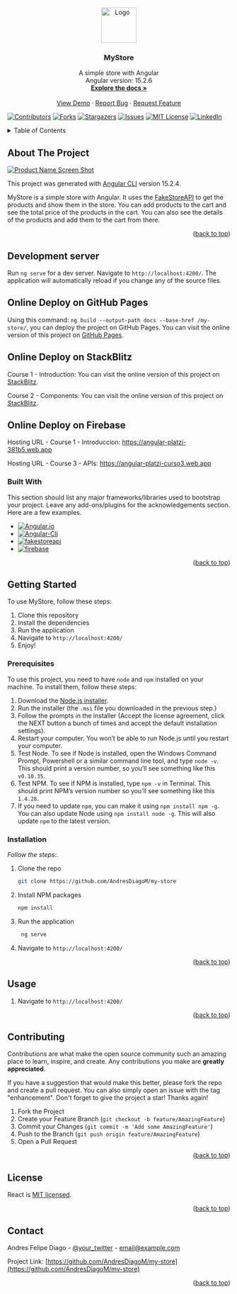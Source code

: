 <!-- Improved compatibility of back to top link: See: https://github.com/othneildrew/Best-README-Template/pull/73 -->
<a name="readme-top"></a>
<!--
*** Thanks for checking out the Best-README-Template. If you have a suggestion
*** that would make this better, please fork the repo and create a pull request
*** or simply open an issue with the tag "enhancement".
*** Don't forget to give the project a star!
*** Thanks again! Now go create something AMAZING! :D
-->

<!-- PROJECT LOGO -->
<br />
<div align="center">
  <a href="https://github.com/AndresDiagoM/my-store">
    <img src="https://raw.githubusercontent.com/angular/angular/main/aio/src/assets/images/logos/angular/angular.png" alt="Logo" width="80" height="80">
  </a>

  <h3 align="center">MyStore</h3>

  <p align="center">
    A simple store with Angular
    <br />
    Angular version: 15.2.6 
    <br />
    <a href=""><strong>Explore the docs »</strong></a>
    <br />
    <br />
    <a href="https://andresdiagom.github.io/my-store/">View Demo</a>
    ·
    <a href="">Report Bug</a>
    ·
    <a href="">Request Feature</a>
  </p>
</div>


<!-- PROJECT SHIELDS -->
<!--
*** I'm using markdown "reference style" links for readability.
*** Reference links are enclosed in brackets [ ] instead of parentheses ( ).
*** See the bottom of this document for the declaration of the reference variables
*** for contributors-url, forks-url, etc. This is an optional, concise syntax you may use.
*** https://www.markdownguide.org/basic-syntax/#reference-style-links
-->
[![Contributors][contributors-shield]][contributors-url]
[![Forks][forks-shield]][forks-url]
[![Stargazers][stars-shield]][stars-url]
[![Issues][issues-shield]][issues-url]
[![MIT License][license-shield]][license-url]
[![LinkedIn][linkedin-shield]][linkedin-url]



<!-- TABLE OF CONTENTS -->
<details>
  <summary>Table of Contents</summary>
  <ol>
    <li>
      <a href="#about-the-project">About The Project</a>
      <ul>
        <li><a href="#built-with">Built With</a></li>
      </ul>
    </li>
    <li>
      <a href="#getting-started">Getting Started</a>
      <ul>
        <li><a href="#prerequisites">Prerequisites</a></li>
        <li><a href="#installation">Installation</a></li>
      </ul>
    </li>
    <li><a href="#usage">Usage</a></li>
    <li><a href="#roadmap">Roadmap</a></li>
    <li><a href="#contributing">Contributing</a></li>
    <li><a href="#license">License</a></li>
    <li><a href="#contact">Contact</a></li>
    <li><a href="#acknowledgments">Acknowledgments</a></li>
  </ol>
</details>



<!-- ABOUT THE PROJECT -->
## About The Project

[![Product Name Screen Shot][product-screenshot]](https://github.com/AndresDiagoM/my-store)

This project was generated with [Angular CLI](https://github.com/angular/angular-cli) version 15.2.4.

MyStore is a simple store with Angular. It uses the [FakeStoreAPI](https://fakestoreapi.com/) to get the products and show them in the store. You can add products to the cart and see the total price of the products in the cart. You can also see the details of the products and add them to the cart from there.

<p align="right">(<a href="#readme-top">back to top</a>)</p>

## Development server

Run `ng serve` for a dev server. Navigate to `http://localhost:4200/`. The application will automatically reload if you change any of the source files.

## Online Deploy on GitHub Pages

Using this command: `ng build --output-path docs --base-href /my-store/`, you can deploy the project on GitHub Pages. You can visit the online version of this project on [GitHub Pages](https://andresdiagom.github.io/my-store/).

## Online Deploy on StackBlitz

Course 1 - Introduction: You can visit the online version of this project on [StackBlitz](https://angular-har1w6.stackblitz.io).

Course 2 - Components: You can visit the online version of this project on [StackBlitz](https://angular-har1w6.stackblitz.io).


## Online Deploy on Firebase

Hosting URL - Course 1 - Introduccion: https://angular-platzi-381b5.web.app

Hosting URL - Course 3 - APIs: https://angular-platzi-curso3.web.app

### Built With

This section should list any major frameworks/libraries used to bootstrap your project. Leave any add-ons/plugins for the acknowledgements section. Here are a few examples.

* [![Angular.io][Angular.io]][Angular-url]
* [![Angular-Cli][Angular-Cli]][Angular-Cli-url]
* [![fakestoreapi][fakestoreapi]][fakestoreapi.com]
* [![firebase][firebase]][firebase-url]

<p align="right">(<a href="#readme-top">back to top</a>)</p>



<!-- GETTING STARTED -->
## Getting Started

To use MyStore, follow these steps:

1. Clone this repository
2. Install the dependencies
3. Run the application
4. Navigate to `http://localhost:4200/`
5. Enjoy!

### Prerequisites

To use this project, you need to have `node` and `npm` installed on your machine. To install them, follow these steps:

1. Download the [Node.js installer](https://nodejs.org/en/download/).
2. Run the installer (the `.msi` file you downloaded in the previous step.)
3. Follow the prompts in the installer (Accept the license agreement, click the NEXT button a bunch of times and accept the default installation settings).
4. Restart your computer. You won’t be able to run Node.js until you restart your computer.
5. Test Node. To see if Node is installed, open the Windows Command Prompt, Powershell or a similar command line tool, and type `node -v`. This should print a version number, so you’ll see something like this `v0.10.35`.
6. Test NPM. To see if NPM is installed, type `npm -v` in Terminal. This should print NPM’s version number so you’ll see something like this `1.4.28`.
7. If you need to update `npm`, you can make it using `npm install npm -g`. You can also update Node using `npm install node -g`. This will also update `npm` to the latest version.


### Installation

_Follow the steps:._

1. Clone the repo
   ```sh
   git clone https://github.com/AndresDiagoM/my-store
   ```
2. Install NPM packages
   ```sh
   npm install
   ```
3. Run the application
   ```sh
    ng serve
    ```
4. Navigate to `http://localhost:4200/`


<p align="right">(<a href="#readme-top">back to top</a>)</p>



<!-- USAGE EXAMPLES -->
## Usage

1. Navigate to `http://localhost:4200/`


<p align="right">(<a href="#readme-top">back to top</a>)</p>



<!-- CONTRIBUTING -->
## Contributing

Contributions are what make the open source community such an amazing place to learn, inspire, and create. Any contributions you make are **greatly appreciated**.

If you have a suggestion that would make this better, please fork the repo and create a pull request. You can also simply open an issue with the tag "enhancement".
Don't forget to give the project a star! Thanks again!

1. Fork the Project
2. Create your Feature Branch (`git checkout -b feature/AmazingFeature`)
3. Commit your Changes (`git commit -m 'Add some AmazingFeature'`)
4. Push to the Branch (`git push origin feature/AmazingFeature`)
5. Open a Pull Request

<p align="right">(<a href="#readme-top">back to top</a>)</p>



<!-- LICENSE -->
## License

React is [MIT licensed](./LICENSE).

<p align="right">(<a href="#readme-top">back to top</a>)</p>



<!-- CONTACT -->
## Contact

Andres Felipe Diago - [@your_twitter](https://twitter.com/your_username) - email@example.com

Project Link: [https://github.com/AndresDiagoM/my-store](https://github.com/AndresDiagoM/my-store)

<p align="right">(<a href="#readme-top">back to top</a>)</p>





<!-- MARKDOWN LINKS & IMAGES -->
<!-- https://www.markdownguide.org/basic-syntax/#reference-style-links -->
[contributors-shield]: https://img.shields.io/github/contributors/othneildrew/Best-README-Template.svg?style=for-the-badge
[contributors-url]: https://github.com/AndresDiagoM/my-store/graphs/contributors
[forks-shield]: https://img.shields.io/github/forks/othneildrew/Best-README-Template.svg?style=for-the-badge
[forks-url]: https://github.com/nicolaschicaiza/pet_location/tree/develop
[stars-shield]: https://img.shields.io/github/stars/othneildrew/Best-README-Template.svg?style=for-the-badge
[stars-url]: https://github.com/AndresDiagoM/my-store
[issues-shield]: https://img.shields.io/github/issues/othneildrew/Best-README-Template.svg?style=for-the-badge
[issues-url]: https://github.com/AndresDiagoM/my-store/issues
[license-shield]: https://img.shields.io/github/license/othneildrew/Best-README-Template.svg?style=for-the-badge
[license-url]: https://github.com/othneildrew/Best-README-Template/blob/master/LICENSE.txt
[linkedin-shield]: https://img.shields.io/badge/-LinkedIn-black.svg?style=for-the-badge&logo=linkedin&colorB=555
[linkedin-url]: https://www.linkedin.com/in/andres-felipe-diago-matta/
[product-screenshot]: src/assets/images/screenshot.png


[Angular.io]: https://img.shields.io/badge/Angular-DD0031?style=for-the-badge&logo=angular&logoColor=white
[Angular-url]: https://angular.io/

[Angular-Cli]: https://img.shields.io/badge/Angular_CLI-000000?style=for-the-badge&logo=angularjs&logoColor=white
[Angular-Cli-url]: https://cli.angular.io/

[fakestoreapi]: https://img.shields.io/badge/FakeStoreAPI-000000?style=for-the-badge&logo=api&logoColor=white
[fakestoreapi.com]: https://fakestoreapi.com/


[JQuery.com]: https://img.shields.io/badge/jQuery-0769AD?style=for-the-badge&logo=jquery&logoColor=white
[JQuery-url]: https://jquery.com 

[firebase]: https://img.shields.io/badge/firebase-ffca28?style=for-the-badge&logo=firebase&logoColor=black
[firebase-url]: https://firebase.google.com/